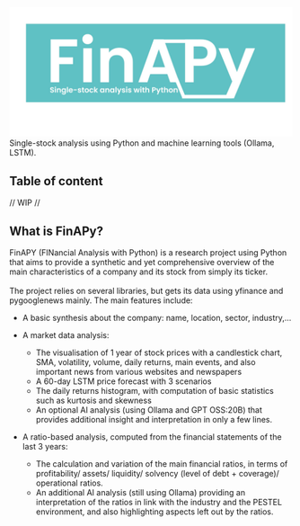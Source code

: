 ![alt text](https://github.com/gruquilla/FinAPy/blob/main/FINAPY%20logo.jpg "Logo")
Single-stock analysis using Python and machine learning tools (Ollama, LSTM).

## Table of content
// WIP //

## What is FinAPy?
FinAPY (FINancial Analysis with Python) is a research project using Python that aims to provide a synthetic and yet comprehensive overview of the main characteristics of a company and its stock from simply its ticker.<br />
<br />
The project relies on several libraries, but gets its data using yfinance and pygooglenews mainly. The main features include: <br />
* A basic synthesis about the company: name, location, sector, industry,...
* A market data analysis:
  * The visualisation of 1 year of stock prices with a candlestick chart, SMA, volatility, volume, daily returns, main events, and also important news from various websites and newspapers
  * A 60-day LSTM price forecast with 3 scenarios
  * The daily returns histogram, with computation of basic statistics such as kurtosis and skewness
  * An optional AI analysis (using Ollama and GPT OSS:20B) that provides additional insight and interpretation in only a few lines.
    
* A ratio-based analysis, computed from the financial statements of the last 3 years:
  * The calculation and variation of the main financial ratios, in terms of profitability/ assets/ liquidity/ solvency (level of debt + coverage)/ operational ratios.
  * An additional AI analysis (still using Ollama) providing an interpretation of the ratios in link with the industry and the PESTEL environment, and also highlighting aspects left out by the ratios.
